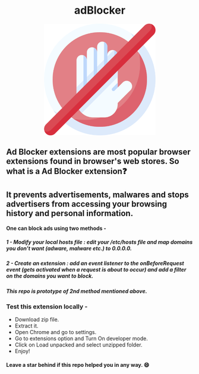 <h1 align="center">adBlocker</h1>

<div align="center">
  <img src="https://github.com/ksalokya/adBlocker/blob/main/misc/ad-blocker.png" width="300px"/>
</div>

## Ad Blocker extensions are most popular browser extensions found in browser's web stores. So what is a Ad Blocker extension❓
## It prevents advertisements, malwares and stops advertisers from accessing your browsing history and personal information.

#### One can block ads using two methods -

##### 1 - Modify your local hosts file : edit your /etc/hosts file and map domains you don't want (adware, malware etc.) to 0.0.0.0.
##### 2 - Create an extension : add an event listener to the onBeforeRequest event (gets activated when a request is about to occur) and add a filter on the domains you want to block.

##### This repo is prototype of 2nd method mentioned above.

### Test this extension locally - 
* Download zip file.
* Extract it.
* Open Chrome and go to settings.
* Go to extensions option and Turn On developer mode.
* Click on Load unpacked and select unzipped folder.
* Enjoy!

#### Leave a star behind if this repo helped you in any way. 😄
